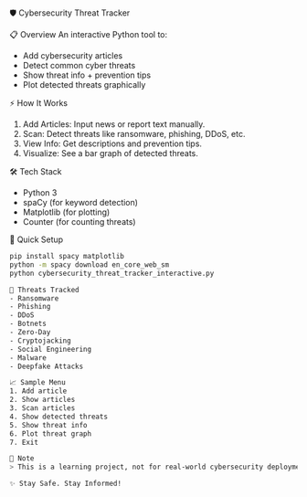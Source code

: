  🛡️ Cybersecurity Threat Tracker

📋 Overview
An interactive Python tool to:
- Add cybersecurity articles
- Detect common cyber threats
- Show threat info + prevention tips
- Plot detected threats graphically

⚡ How It Works
1. Add Articles: Input news or report text manually.
2. Scan: Detect threats like ransomware, phishing, DDoS, etc.
3. View Info: Get descriptions and prevention tips.
4. Visualize: See a bar graph of detected threats.

🛠 Tech Stack
- Python 3
- spaCy (for keyword detection)
- Matplotlib (for plotting)
- Counter (for counting threats)

🚀 Quick Setup
```bash
pip install spacy matplotlib
python -m spacy download en_core_web_sm
python cybersecurity_threat_tracker_interactive.py

🎯 Threats Tracked
- Ransomware
- Phishing
- DDoS
- Botnets
- Zero-Day
- Cryptojacking
- Social Engineering
- Malware
- Deepfake Attacks

📈 Sample Menu
1. Add article
2. Show articles
3. Scan articles
4. Show detected threats
5. Show threat info
6. Plot threat graph
7. Exit

🧠 Note
> This is a learning project, not for real-world cybersecurity deployment.

✨ Stay Safe. Stay Informed!

